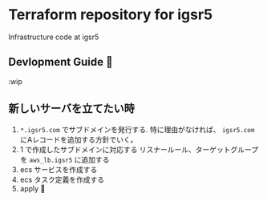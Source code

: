 # Terraform repository for igsr5
Infrastructure code at igsr5
## Devlopment Guide 📝

:wip

## 新しいサーバを立てたい時

1. `*.igsr5.com` でサブドメインを発行する. 
  特に理由がなければ、 `igsr5.com` にAレコードを追加する方針でいく。
2. 1 で作成したサブドメインに対応する リスナールール、ターゲットグループを `aws_lb.igsr5` に追加する
3. ecs サービスを作成する
4. ecs タスク定義を作成する
5. apply 🎉
